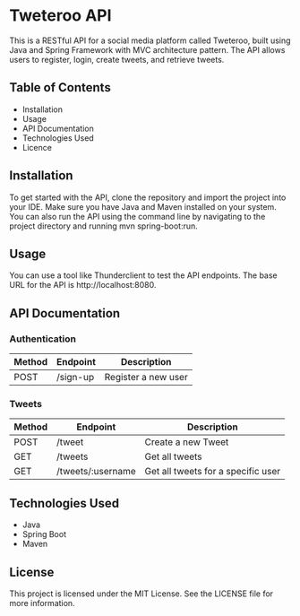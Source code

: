 # Tweteroo API
This is a RESTful API for a social media platform called Tweteroo, built using Java and Spring Framework with MVC architecture pattern. The API allows users to register, login, create tweets, and retrieve tweets.

## Table of Contents
- Installation
- Usage
- API Documentation
- Technologies Used
- Licence

## Installation
To get started with the API, clone the repository and import the project into your IDE. Make sure you have Java and Maven installed on your system. You can also run the API using the command line by navigating to the project directory and running mvn spring-boot:run.

## Usage
You can use a tool like Thunderclient to test the API endpoints. The base URL for the API is http://localhost:8080.

## API Documentation
### Authentication

|Method |	Endpoint |	Description |
|-------|----------|--------------|
|POST	| /sign-up |	Register a new user |

### Tweets
|Method |	Endpoint |	Description |
|-------|----------|--------------|
|POST	| /tweet |	Create a new Tweet |
| GET	| /tweets |	Get all tweets |
| GET	| /tweets/:username	| Get all tweets for a specific user|

## Technologies Used
- Java
- Spring Boot
- Maven

## License
This project is licensed under the MIT License. See the LICENSE file for more information.
